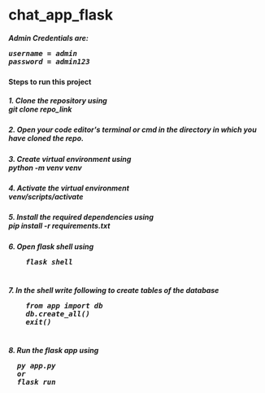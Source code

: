 # chat_app_flask

<h5>Admin Credentials are:<pre>
username = admin
password = admin123
</pre>
</h5>
<h4>Steps to run this project</h4>
<h5>1. Clone the repository using <br>git clone repo_link</h5>
<h5>2. Open your code editor's terminal or cmd in the directory in which you have cloned the repo.</h5>
<h5>3. Create virtual environment using <br>python -m venv venv</h5>
<h5>4. Activate the virtual environment <br>venv/scripts/activate</h5>
<h5>5. Install the required dependencies using <br>pip install -r requirements.txt</h5>
<h5>6. Open flask shell using 
  <pre>
    flask shell
  </pre>
</h5>
<h5>7. In the shell write following to create tables of the database 
  <pre>
    from app import db
    db.create_all()
    exit()
  </pre>
</h5>
<h5>8. Run the flask app using
<pre>
  py app.py
  or
  flask run
</pre>
</h5>
